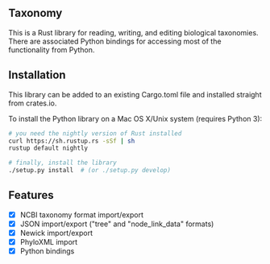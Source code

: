 Taxonomy
--------
This is a Rust library for reading, writing, and editing biological taxonomies. There are associated Python bindings for accessing most of the functionality from Python.


Installation
------------

This library can be added to an existing Cargo.toml file and installed straight from crates.io.

To install the Python library on a Mac OS X/Unix system (requires Python 3):
```bash
# you need the nightly version of Rust installed
curl https://sh.rustup.rs -sSf | sh
rustup default nightly

# finally, install the library
./setup.py install  # (or ./setup.py develop)
```


Features
--------

 - [X] NCBI taxonomy format import/export
 - [X] JSON import/export ("tree" and "node_link_data" formats)
 - [X] Newick import/export
 - [X] PhyloXML import
 - [X] Python bindings
